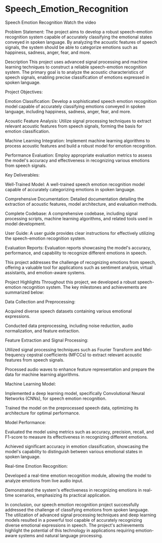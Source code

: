 # Speech_Emotion_Recognition
Speech Emotion Recognition
Watch the video

Problem Statement:
The project aims to develop a robust speech-emotion recognition system capable of accurately classifying the emotional states conveyed in spoken language. By analyzing the acoustic features of speech signals, the system should be able to categorize emotions such as happiness, sadness, anger, fear, and more.

Description
This project uses advanced signal processing and machine learning techniques to construct a reliable speech-emotion recognition system. The primary goal is to analyze the acoustic characteristics of speech signals, enabling precise classification of emotions expressed in spoken language.

Project Objectives:

Emotion Classification: Develop a sophisticated speech emotion recognition model capable of accurately classifying emotions conveyed in spoken language, including happiness, sadness, anger, fear, and more.

Acoustic Feature Analysis: Utilize signal processing techniques to extract relevant acoustic features from speech signals, forming the basis for emotion classification.

Machine Learning Integration: Implement machine learning algorithms to process acoustic features and build a robust model for emotion recognition.

Performance Evaluation: Employ appropriate evaluation metrics to assess the model's accuracy and effectiveness in recognizing various emotions from speech signals.

Key Deliverables:

Well-Trained Model: A well-trained speech emotion recognition model capable of accurately categorizing emotions in spoken language.

Comprehensive Documentation: Detailed documentation detailing the extraction of acoustic features, model architecture, and evaluation methods.

Complete Codebase: A comprehensive codebase, including signal processing scripts, machine learning algorithms, and related tools used in model development.

User Guide: A user guide provides clear instructions for effectively utilizing the speech-emotion recognition system.

Evaluation Reports: Evaluation reports showcasing the model's accuracy, performance, and capability to recognize different emotions in speech.

This project addresses the challenge of recognizing emotions from speech, offering a valuable tool for applications such as sentiment analysis, virtual assistants, and emotion-aware systems.

Project Highlights
Throughout this project, we developed a robust speech-emotion recognition system. The key milestones and achievements are summarized below:

Data Collection and Preprocessing:

Acquired diverse speech datasets containing various emotional expressions.

Conducted data preprocessing, including noise reduction, audio normalization, and feature extraction.

Feature Extraction and Signal Processing:

Utilized signal processing techniques such as Fourier Transform and Mel-frequency cepstral coefficients (MFCCs) to extract relevant acoustic features from speech signals.

Processed audio waves to enhance feature representation and prepare the data for machine learning algorithms.

Machine Learning Model:

Implemented a deep learning model, specifically Convolutional Neural Networks (CNNs), for speech emotion recognition.

Trained the model on the preprocessed speech data, optimizing its architecture for optimal performance.

Model Performance:

Evaluated the model using metrics such as accuracy, precision, recall, and F1-score to measure its effectiveness in recognizing different emotions.

Achieved significant accuracy in emotion classification, showcasing the model's capability to distinguish between various emotional states in spoken language.

Real-time Emotion Recognition:

Developed a real-time emotion recognition module, allowing the model to analyze emotions from live audio input.

Demonstrated the system's effectiveness in recognizing emotions in real-time scenarios, emphasizing its practical application.

In conclusion, our speech emotion recognition project successfully addressed the challenge of classifying emotions from spoken language. The utilization of advanced signal processing techniques and deep learning models resulted in a powerful tool capable of accurately recognizing diverse emotional expressions in speech. The project's achievements highlight the potential of this technology in applications requiring emotion-aware systems and natural language processing.

